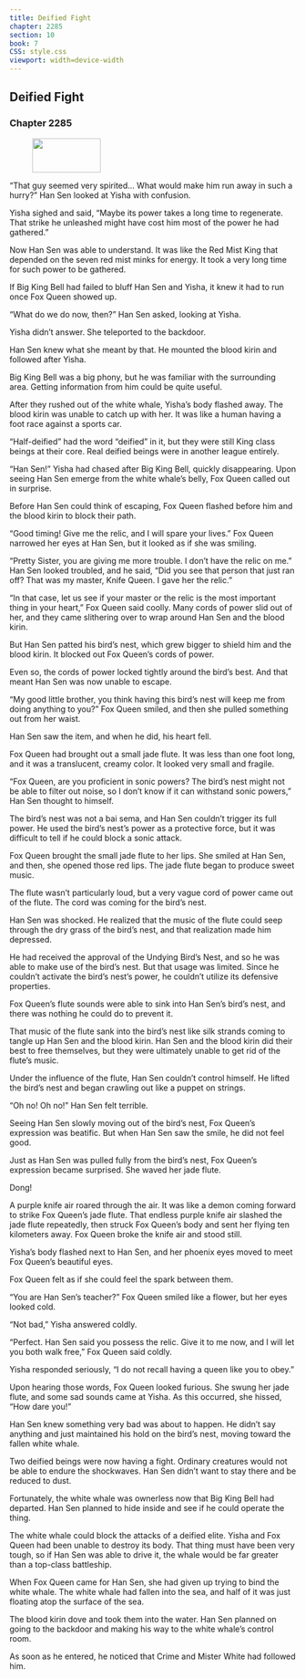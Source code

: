 ```yaml
---
title: Deified Fight
chapter: 2285
section: 10
book: 7
CSS: style.css
viewport: width=device-width
---
```


## Deified Fight

### Chapter 2285

<figure>
	<img src="../Images/gem.gif" alt="" id="gem" width="120" height="60" />
</figure>

“That guy seemed very spirited… What would make him run away in such a hurry?” Han Sen looked at Yisha with confusion.

Yisha sighed and said, “Maybe its power takes a long time to regenerate. That strike he unleashed might have cost him most of the power he had gathered.”

Now Han Sen was able to understand. It was like the Red Mist King that depended on the seven red mist minks for energy. It took a very long time for such power to be gathered.

If Big King Bell had failed to bluff Han Sen and Yisha, it knew it had to run once Fox Queen showed up.

“What do we do now, then?” Han Sen asked, looking at Yisha.

Yisha didn’t answer. She teleported to the backdoor.

Han Sen knew what she meant by that. He mounted the blood kirin and followed after Yisha.

Big King Bell was a big phony, but he was familiar with the surrounding area. Getting information from him could be quite useful.

After they rushed out of the white whale, Yisha’s body flashed away. The blood kirin was unable to catch up with her. It was like a human having a foot race against a sports car.

“Half-deified” had the word “deified” in it, but they were still King class beings at their core. Real deified beings were in another league entirely.

“Han Sen!” Yisha had chased after Big King Bell, quickly disappearing. Upon seeing Han Sen emerge from the white whale’s belly, Fox Queen called out in surprise.

Before Han Sen could think of escaping, Fox Queen flashed before him and the blood kirin to block their path.

“Good timing! Give me the relic, and I will spare your lives.” Fox Queen narrowed her eyes at Han Sen, but it looked as if she was smiling.

“Pretty Sister, you are giving me more trouble. I don’t have the relic on me.” Han Sen looked troubled, and he said, “Did you see that person that just ran off? That was my master, Knife Queen. I gave her the relic.”

“In that case, let us see if your master or the relic is the most important thing in your heart,” Fox Queen said coolly. Many cords of power slid out of her, and they came slithering over to wrap around Han Sen and the blood kirin.

But Han Sen patted his bird’s nest, which grew bigger to shield him and the blood kirin. It blocked out Fox Queen’s cords of power.

Even so, the cords of power locked tightly around the bird’s best. And that meant Han Sen was now unable to escape.

“My good little brother, you think having this bird’s nest will keep me from doing anything to you?” Fox Queen smiled, and then she pulled something out from her waist.

Han Sen saw the item, and when he did, his heart fell.

Fox Queen had brought out a small jade flute. It was less than one foot long, and it was a translucent, creamy color. It looked very small and fragile.

“Fox Queen, are you proficient in sonic powers? The bird’s nest might not be able to filter out noise, so I don’t know if it can withstand sonic powers,” Han Sen thought to himself.

The bird’s nest was not a bai sema, and Han Sen couldn’t trigger its full power. He used the bird’s nest’s power as a protective force, but it was difficult to tell if he could block a sonic attack.

Fox Queen brought the small jade flute to her lips. She smiled at Han Sen, and then, she opened those red lips. The jade flute began to produce sweet music.

The flute wasn’t particularly loud, but a very vague cord of power came out of the flute. The cord was coming for the bird’s nest.

Han Sen was shocked. He realized that the music of the flute could seep through the dry grass of the bird’s nest, and that realization made him depressed.

He had received the approval of the Undying Bird’s Nest, and so he was able to make use of the bird’s nest. But that usage was limited. Since he couldn’t activate the bird’s nest’s power, he couldn’t utilize its defensive properties.

Fox Queen’s flute sounds were able to sink into Han Sen’s bird’s nest, and there was nothing he could do to prevent it.

That music of the flute sank into the bird’s nest like silk strands coming to tangle up Han Sen and the blood kirin. Han Sen and the blood kirin did their best to free themselves, but they were ultimately unable to get rid of the flute’s music.

Under the influence of the flute, Han Sen couldn’t control himself. He lifted the bird’s nest and began crawling out like a puppet on strings.

“Oh no! Oh no!” Han Sen felt terrible.

Seeing Han Sen slowly moving out of the bird’s nest, Fox Queen’s expression was beatific. But when Han Sen saw the smile, he did not feel good.

Just as Han Sen was pulled fully from the bird’s nest, Fox Queen’s expression became surprised. She waved her jade flute.

Dong!

A purple knife air roared through the air. It was like a demon coming forward to strike Fox Queen’s jade flute. That endless purple knife air slashed the jade flute repeatedly, then struck Fox Queen’s body and sent her flying ten kilometers away. Fox Queen broke the knife air and stood still.

Yisha’s body flashed next to Han Sen, and her phoenix eyes moved to meet Fox Queen’s beautiful eyes.

Fox Queen felt as if she could feel the spark between them.

“You are Han Sen’s teacher?” Fox Queen smiled like a flower, but her eyes looked cold.

“Not bad,” Yisha answered coldly.

“Perfect. Han Sen said you possess the relic. Give it to me now, and I will let you both walk free,” Fox Queen said coldly.

Yisha responded seriously, “I do not recall having a queen like you to obey.”

Upon hearing those words, Fox Queen looked furious. She swung her jade flute, and some sad sounds came at Yisha. As this occurred, she hissed, “How dare you!”

Han Sen knew something very bad was about to happen. He didn’t say anything and just maintained his hold on the bird’s nest, moving toward the fallen white whale.

Two deified beings were now having a fight. Ordinary creatures would not be able to endure the shockwaves. Han Sen didn’t want to stay there and be reduced to dust.

Fortunately, the white whale was ownerless now that Big King Bell had departed. Han Sen planned to hide inside and see if he could operate the thing.

The white whale could block the attacks of a deified elite. Yisha and Fox Queen had been unable to destroy its body. That thing must have been very tough, so if Han Sen was able to drive it, the whale would be far greater than a top-class battleship.

When Fox Queen came for Han Sen, she had given up trying to bind the white whale. The white whale had fallen into the sea, and half of it was just floating atop the surface of the sea.

The blood kirin dove and took them into the water. Han Sen planned on going to the backdoor and making his way to the white whale’s control room.

As soon as he entered, he noticed that Crime and Mister White had followed him.